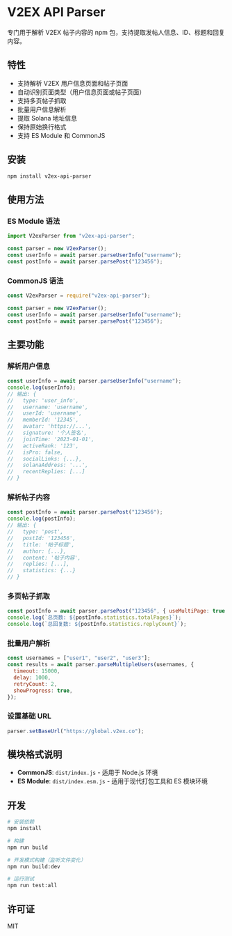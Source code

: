 # V2EX API Parser

专门用于解析 V2EX 帖子内容的 npm 包，支持提取发帖人信息、ID、标题和回复内容。

## 特性

- 支持解析 V2EX 用户信息页面和帖子页面
- 自动识别页面类型（用户信息页面或帖子页面）
- 支持多页帖子抓取
- 批量用户信息解析
- 提取 Solana 地址信息
- 保持原始换行格式
- 支持 ES Module 和 CommonJS

## 安装

```bash
npm install v2ex-api-parser
```

## 使用方法

### ES Module 语法

```javascript
import V2exParser from "v2ex-api-parser";

const parser = new V2exParser();
const userInfo = await parser.parseUserInfo("username");
const postInfo = await parser.parsePost("123456");
```

### CommonJS 语法

```javascript
const V2exParser = require("v2ex-api-parser");

const parser = new V2exParser();
const userInfo = await parser.parseUserInfo("username");
const postInfo = await parser.parsePost("123456");
```

## 主要功能

### 解析用户信息

```javascript
const userInfo = await parser.parseUserInfo("username");
console.log(userInfo);
// 输出: {
//   type: 'user_info',
//   username: 'username',
//   userId: 'username',
//   memberId: '12345',
//   avatar: 'https://...',
//   signature: '个人签名',
//   joinTime: '2023-01-01',
//   activeRank: '123',
//   isPro: false,
//   socialLinks: {...},
//   solanaAddress: '...',
//   recentReplies: [...]
// }
```

### 解析帖子内容

```javascript
const postInfo = await parser.parsePost("123456");
console.log(postInfo);
// 输出: {
//   type: 'post',
//   postId: '123456',
//   title: '帖子标题',
//   author: {...},
//   content: '帖子内容',
//   replies: [...],
//   statistics: {...}
// }
```

### 多页帖子抓取

```javascript
const postInfo = await parser.parsePost("123456", { useMultiPage: true });
console.log(`总页数: ${postInfo.statistics.totalPages}`);
console.log(`总回复数: ${postInfo.statistics.replyCount}`);
```

### 批量用户解析

```javascript
const usernames = ["user1", "user2", "user3"];
const results = await parser.parseMultipleUsers(usernames, {
  timeout: 15000,
  delay: 1000,
  retryCount: 2,
  showProgress: true,
});
```

### 设置基础 URL

```javascript
parser.setBaseUrl("https://global.v2ex.co");
```

## 模块格式说明

- **CommonJS**: `dist/index.js` - 适用于 Node.js 环境
- **ES Module**: `dist/index.esm.js` - 适用于现代打包工具和 ES 模块环境

## 开发

```bash
# 安装依赖
npm install

# 构建
npm run build

# 开发模式构建（监听文件变化）
npm run build:dev

# 运行测试
npm run test:all
```

## 许可证

MIT
